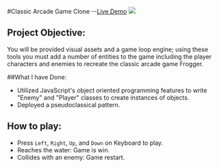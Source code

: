 #Classic Arcade Game Clone --[Live Demo](http://hongbinc.github.io/Frontend-ArcadeGame/)
![](http://progressed.io/bar/100?title=Progress)

## Project Objective:
You will be provided visual assets and a game loop engine; using these tools you must add a number of entities to the game including the player characters and enemies to recreate the classic arcade game Frogger.

##What I have Done:
- Utilized JavaScript's object oriented programming features to write "Enemy" and "Player" classes to create instances of objects.
- Deployed a pseudoclassical pattern.

## How to play:
- Press `Left`, `Right`, `Up`, and `Down` on Keyboard to play.
- Reaches the water: Game is win.
- Collides with an enemy: Game restart.

